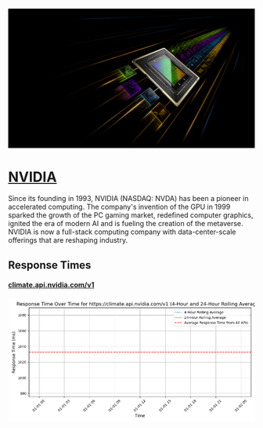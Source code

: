 [![Visit NVIDIA](imagePreview.jpg)](https://www.nvidia.com/en-us/ai)

# [NVIDIA](https://www.nvidia.com/en-us/ai)

Since its founding in 1993, NVIDIA (NASDAQ: NVDA) has been a pioneer in accelerated computing. The company's invention of the GPU in 1999 sparked the growth of the PC gaming market, redefined computer graphics, ignited the era of modern AI and is fueling the creation of the metaverse. NVIDIA is now a full-stack computing company with data-center-scale offerings that are reshaping industry.

## Response Times

#### [climate.api.nvidia.com/v1](https://climate.api.nvidia.com/v1)

![climate.api.nvidia.com/v1](response-time-charts/636c696d6174652e6170692e6e76696469612e636f6d2f7631.png)
